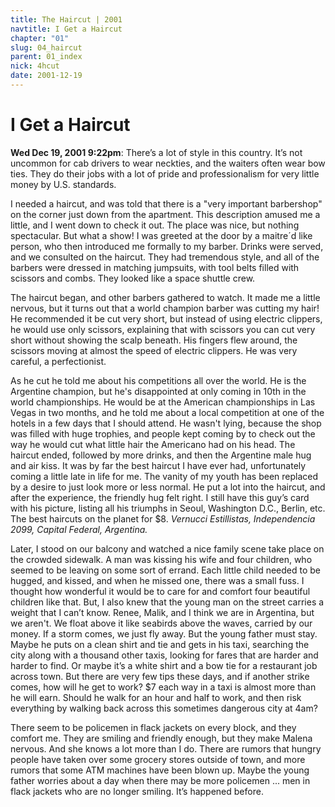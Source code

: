 ```yaml
---
title: The Haircut | 2001
navtitle: I Get a Haircut
chapter: "01"
slug: 04_haircut
parent: 01_index
nick: 4hcut
date: 2001-12-19
---
```


# I Get a Haircut

**Wed Dec 19, 2001 9:22pm**: There’s a lot of style in this country. It’s not uncommon for cab drivers to wear neckties, and the waiters often wear bow ties. They do their jobs with a lot of pride and professionalism for very little money by U.S. standards.

I needed a haircut, and was told that there is a "very important barbershop" on the corner just down from the apartment. This description amused me a little, and I went down to check it out. The place was nice, but nothing spectacular. But what a show! I was greeted at the door by a maitre´d like person, who then introduced me formally to my barber. Drinks were served, and we consulted on the haircut. They had tremendous style, and all of the barbers were dressed in matching jumpsuits, with tool belts filled with scissors and combs. They looked like a space shuttle crew.

The haircut began, and other barbers gathered to watch. It made me a little nervous, but it turns out that a world champion barber was cutting my hair! He recommended it be cut very short, but instead of using electric clippers, he would use only scissors, explaining that with scissors you can cut very short without showing the scalp beneath. His fingers flew around, the scissors moving at almost the speed of electric clippers. He was very careful, a perfectionist.

As he cut he told me about his competitions all over the world. He is the Argentine champion, but he's disappointed at only coming in 10th in the world championships. He would be at the American championships in Las Vegas in two months, and he told me about a local competition at one of the hotels in a few days that I should attend. He wasn't lying, because the shop was filled with huge trophies, and people kept coming by to check out the way he would cut what little hair the Americano had on his head. The haircut ended, followed by more drinks, and then the Argentine male hug and air kiss. It was by far the best haircut I have ever had, unfortunately coming a little late in life for me. The vanity of my youth has been replaced by a desire to just look more or less normal. He put a lot into the haircut, and after the experience, the friendly hug felt right. I still have this guy’s card with his picture, listing all his triumphs in Seoul, Washington D.C., Berlin, etc. The best haircuts on the planet for $8. _Vernucci Estillistas, Independencia 2099, Capital Federal, Argentina._

Later, I stood on our balcony and watched a nice family scene take place on the crowded sidewalk. A man was kissing his wife and four children, who seemed to be leaving on some sort of errand. Each little child needed to be hugged, and kissed, and when he missed one, there was a small fuss. I thought how wonderful it would be to care for and comfort four beautiful children like that. But, I also knew that the young man on the street carries a weight that I can’t know. Renee, Malik, and I think we are in Argentina, but we aren't. We float above it like seabirds above the waves, carried by our money. If a storm comes, we just fly away. But the young father must stay. Maybe he puts on a clean shirt and tie and gets in his taxi, searching the city along with a thousand other taxis, looking for fares that are harder and harder to find. Or maybe it’s a white shirt and a bow tie for a restaurant job across town. But there are very few tips these days, and if another strike comes, how will he get to work? $7 each way in a taxi is almost more than he will earn. Should he walk for an hour and half to work, and then risk everything by walking back across this sometimes dangerous city at 4am?

There seem to be policemen in flack jackets on every block, and they comfort me. They are smiling and friendly enough, but they make Malena nervous. And she knows a lot more than I do. There are rumors that hungry people have taken over some grocery stores outside of town, and more rumors that some ATM machines have been blown up. Maybe the young father worries about a day when there may be more policemen ... men in flack jackets who are no longer smiling. It’s happened before.